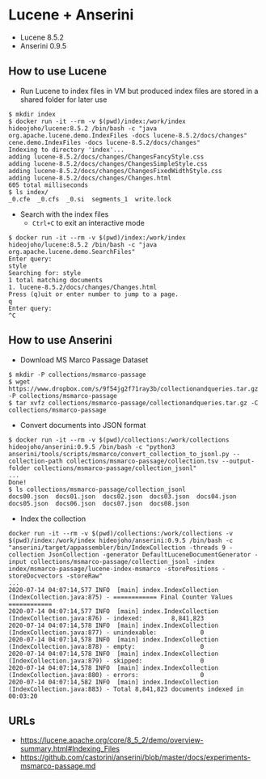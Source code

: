 # Lucene + Anserini

- Lucene 8.5.2
- Anserini 0.9.5

## How to use Lucene

- Run Lucene to index files in VM but produced index files are stored in a shared folder for later use

```
$ mkdir index
$ docker run -it --rm -v $(pwd)/index:/work/index hideojoho/lucene:8.5.2 /bin/bash -c "java org.apache.lucene.demo.IndexFiles -docs lucene-8.5.2/docs/changes"
cene.demo.IndexFiles -docs lucene-8.5.2/docs/changes"
Indexing to directory 'index'...
adding lucene-8.5.2/docs/changes/ChangesFancyStyle.css
adding lucene-8.5.2/docs/changes/ChangesSimpleStyle.css
adding lucene-8.5.2/docs/changes/ChangesFixedWidthStyle.css
adding lucene-8.5.2/docs/changes/Changes.html
605 total milliseconds
$ ls index/
_0.cfe  _0.cfs  _0.si  segments_1  write.lock
```
- Search with the index files
  - `Ctrl+C` to exit an interactive mode

```
$ docker run -it --rm -v $(pwd)/index:/work/index hideojoho/lucene:8.5.2 /bin/bash -c "java org.apache.lucene.demo.SearchFiles"
Enter query:
style
Searching for: style
1 total matching documents
1. lucene-8.5.2/docs/changes/Changes.html
Press (q)uit or enter number to jump to a page.
q
Enter query:
^C
```

## How to use Anserini

- Download MS Marco Passage Dataset

```
$ mkdir -P collections/msmarco-passage
$ wget https://www.dropbox.com/s/9f54jg2f71ray3b/collectionandqueries.tar.gz -P collections/msmarco-passage
$ tar xvfz collections/msmarco-passage/collectionandqueries.tar.gz -C collections/msmarco-passage
```

- Convert documents into JSON format

```
$ docker run -it --rm -v $(pwd)/collections:/work/collections hideojoho/anserini:0.9.5 /bin/bash -c "python3 anserini/tools/scripts/msmarco/convert_collection_to_jsonl.py --collection-path collections/msmarco-passage/collection.tsv --output-folder collections/msmarco-passage/collection_jsonl"
...
Done!
$ ls collections/msmarco-passage/collection_jsonl
docs00.json  docs01.json  docs02.json  docs03.json  docs04.json  docs05.json  docs06.json  docs07.json  docs08.json
```

- Index the collection

```
docker run -it --rm -v $(pwd)/collections:/work/collections -v $(pwd)/index:/work/index hideojoho/anserini:0.9.5 /bin/bash -c "anserini/target/appassembler/bin/IndexCollection -threads 9 -collection JsonCollection -generator DefaultLuceneDocumentGenerator -input collections/msmarco-passage/collection_jsonl -index index/msmarco-passage/lucene-index-msmarco -storePositions -storeDocvectors -storeRaw"
...
2020-07-14 04:07:14,577 INFO  [main] index.IndexCollection (IndexCollection.java:875) - ============ Final Counter Values ============
2020-07-14 04:07:14,577 INFO  [main] index.IndexCollection (IndexCollection.java:876) - indexed:        8,841,823
2020-07-14 04:07:14,578 INFO  [main] index.IndexCollection (IndexCollection.java:877) - unindexable:            0
2020-07-14 04:07:14,578 INFO  [main] index.IndexCollection (IndexCollection.java:878) - empty:                  0
2020-07-14 04:07:14,578 INFO  [main] index.IndexCollection (IndexCollection.java:879) - skipped:                0
2020-07-14 04:07:14,578 INFO  [main] index.IndexCollection (IndexCollection.java:880) - errors:                 0
2020-07-14 04:07:14,582 INFO  [main] index.IndexCollection (IndexCollection.java:883) - Total 8,841,823 documents indexed in 00:03:20
```

## URLs

- https://lucene.apache.org/core/8_5_2/demo/overview-summary.html#Indexing_Files
- https://github.com/castorini/anserini/blob/master/docs/experiments-msmarco-passage.md
